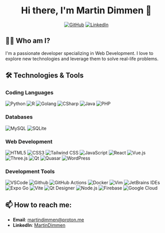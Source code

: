 <h1 align="center">Hi there, I'm Martin Dimmen 👋</h1>

<p align="center">
  <a href="https://github.com/martindimmen"><img src="https://img.shields.io/github/followers/martindimmen?label=Follow&style=social" alt="GitHub"></a>
  <a href="https://www.linkedin.com/in/martin-dimmen-2448b2209/"><img src="https://img.shields.io/badge/-MartinDimmen-blue?style=flat-square&logo=Linkedin&logoColor=white&link=https://www.linkedin.com/in/martin-dimmen-2448b2209/" alt="LinkedIn"></a>
</p>

## 👨‍💻 Who am I?

I'm a passionate developer specializing in Web Development. I love to explore new technologies and leverage them to solve real-life problems.

## 🛠️ Technologies & Tools

### Coding Languages
![Python](https://img.shields.io/badge/-Python-3776AB?style=flat-square&logo=python&logoColor=white)
![R](https://img.shields.io/badge/-R-276DC3?style=flat-square&logo=r&logoColor=white)
![Golang](https://img.shields.io/badge/-Golang-00ADD8?style=flat-square&logo=go&logoColor=white)
![CSharp](https://img.shields.io/badge/-C%23-239120?style=flat-square&logo=c-sharp&logoColor=white)
![Java](https://img.shields.io/badge/-Java-007396?style=flat-square&logo=java&logoColor=white)
![PHP](https://img.shields.io/badge/-PHP-777BB4?style=flat-square&logo=php&logoColor=white)

### Databases
![MySQL](https://img.shields.io/badge/-MySQL-4479A1?style=flat-square&logo=mysql&logoColor=white)
![SQLite](https://img.shields.io/badge/-SQLite-003B57?style=flat-square&logo=sqlite&logoColor=white)

### Web Development
![HTML5](https://img.shields.io/badge/-HTML5-E34F26?style=flat-square&logo=html5&logoColor=white)
![CSS3](https://img.shields.io/badge/-CSS3-1572B6?style=flat-square&logo=css3&logoColor=white)
![Tailwind CSS](https://img.shields.io/badge/-Tailwind_CSS-38B2AC?style=flat-square&logo=tailwind-css&logoColor=white)
![JavaScript](https://img.shields.io/badge/-JavaScript-F7DF1E?style=flat-square&logo=javascript&logoColor=black)
![React](https://img.shields.io/badge/-React-61DAFB?style=flat-square&logo=react&logoColor=black)
![Vue.js](https://img.shields.io/badge/-Vue.js-4FC08D?style=flat-square&logo=vue.js&logoColor=white)
![Three.js](https://img.shields.io/badge/-Three.js-000000?style=flat-square&logo=three.js&logoColor=white)
![Qt](https://img.shields.io/badge/-Qt-41CD52?style=flat-square&logo=qt&logoColor=white)
![Quasar](https://img.shields.io/badge/-Quasar-1976D2?style=flat-square&logo=quasar&logoColor=white)
![WordPress](https://img.shields.io/badge/-WordPress-21759B?style=flat-square&logo=wordpress&logoColor=white)

### Development Tools
![VSCode](https://img.shields.io/badge/-VSCode-007ACC?style=flat-square&logo=visual-studio-code&logoColor=white)
![Github](https://img.shields.io/badge/-GitHub-181717?style=flat-square&logo=github&logoColor=white)
![GitHub Actions](https://img.shields.io/badge/-GitHub_Actions-2088FF?style=flat-square&logo=github-actions&logoColor=white)
![Docker](https://img.shields.io/badge/-Docker-2496ED?style=flat-square&logo=docker&logoColor=white)
![Vim](https://img.shields.io/badge/-Vim-019733?style=flat-square&logo=vim&logoColor=white)
![JetBrains IDEs](https://img.shields.io/badge/-JetBrains_IDEs-000000?style=flat-square&logo=jetbrains&logoColor=white)
![Expo Go](https://img.shields.io/badge/-Expo_Go-1B1F23?style=flat-square&logo=expo&logoColor=white)
![Vite](https://img.shields.io/badge/-Vite-B73BFE?style=flat-square&logo=vite&logoColor=white)
![Qt Designer](https://img.shields.io/badge/-Qt_Designer-41CD52?style=flat-square&logo=qt&logoColor=white)
![Node.js](https://img.shields.io/badge/-Node.js-339933?style=flat-square&logo=node.js&logoColor=white)
![Firebase](https://img.shields.io/badge/-Firebase-FFCA28?style=flat-square&logo=firebase&logoColor=black)
![Google Cloud](https://img.shields.io/badge/-Google_Cloud-4285F4?style=flat-square&logo=google-cloud&logoColor=white)

## 📫 How to reach me:

- **Email**: martindimmen@proton.me
- **LinkedIn**: [MartinDimmen](https://www.linkedin.com/in/martin-dimmen-2448b2209/)
